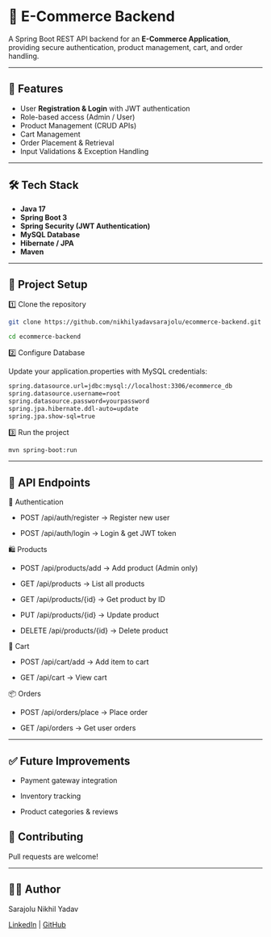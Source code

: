 # 🛒 E-Commerce Backend

A Spring Boot REST API backend for an **E-Commerce Application**, providing secure authentication, product management, cart, and order handling.  

---

## 🚀 Features
- User **Registration & Login** with JWT authentication  
- Role-based access (Admin / User)  
- Product Management (CRUD APIs)  
- Cart Management  
- Order Placement & Retrieval  
- Input Validations & Exception Handling  

---

## 🛠️ Tech Stack
- **Java 17**
- **Spring Boot 3**
- **Spring Security (JWT Authentication)**
- **MySQL Database**
- **Hibernate / JPA**
- **Maven**

---

##  📂 Project Setup

1️⃣ Clone the repository
```bash
git clone https://github.com/nikhilyadavsarajolu/ecommerce-backend.git

cd ecommerce-backend
```
2️⃣ Configure Database

Update your application.properties with MySQL credentials:
```bash
spring.datasource.url=jdbc:mysql://localhost:3306/ecommerce_db
spring.datasource.username=root
spring.datasource.password=yourpassword
spring.jpa.hibernate.ddl-auto=update
spring.jpa.show-sql=true
```
3️⃣ Run the project
```bash
mvn spring-boot:run
```
---
## 📌 API Endpoints
🔐 Authentication

- POST /api/auth/register → Register new user

- POST /api/auth/login → Login & get JWT token

🛍️ Products

- POST /api/products/add → Add product (Admin only)

- GET /api/products → List all products

- GET /api/products/{id} → Get product by ID

- PUT /api/products/{id} → Update product

- DELETE /api/products/{id} → Delete product

🛒 Cart

- POST /api/cart/add → Add item to cart

- GET /api/cart → View cart

📦 Orders

- POST /api/orders/place → Place order

- GET /api/orders → Get user orders

---
## ✅ Future Improvements
- Payment gateway integration

- Inventory tracking

- Product categories & reviews
## 🤝 Contributing
Pull requests are welcome!

---
## 👨‍💻 Author
Sarajolu Nikhil Yadav 
 
[LinkedIn](https://www.linkedin.com/in/nikhil-yadav-9a3a90270) | [GitHub](https://github.com/nikhilyadavsarajolu)
